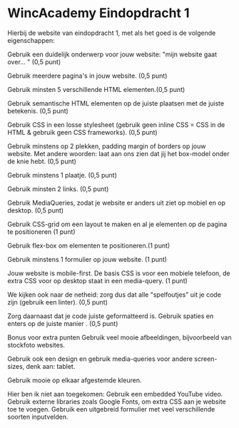 # WincAcademy Eindopdracht 1

Hierbij de website van eindopdracht 1, met als het goed is de volgende eigenschappen:

Gebruik een duidelijk onderwerp voor jouw website: "mijn website gaat over... " (0,5 punt)

Gebruik meerdere pagina's in jouw website. (0,5 punt)

Gebruik minsten 5 verschillende HTML elementen.(0,5 punt)

Gebruik semantische HTML elementen op de juiste plaatsen met de juiste betekenis. (0,5 punt)

Gebruik CSS in een losse stylesheet (gebruik geen inline CSS = CSS in de HTML & gebruik geen CSS frameworks). (0,5 punt)

Gebruik minstens op 2 plekken, padding margin of borders op jouw website. Met andere woorden: laat aan ons zien dat jij het box-model onder de knie hebt. (0,5 punt)

Gebruik minstens 1 plaatje. (0,5 punt)

Gebruik minsten 2 links. (0,5 punt)

Gebruik MediaQueries, zodat je website er anders uit ziet op mobiel en op desktop. (0,5 punt)

Gebruik CSS-grid om een layout te maken en al je elementen op de pagina te positioneren (1 punt)

Gebruik flex-box om elementen te positioneren.(1 punt)

Gebruik minstens 1 formulier op jouw website. (1 punt)

Jouw website is mobile-first. De basis CSS is voor een mobiele telefoon, de extra CSS voor op desktop staat in een media-query. (1 punt)

We kijken ook naar de netheid: zorg dus dat alle "spelfoutjes" uit je code zijn (gebruik een linter). (0,5 punt)

Zorg daarnaast dat je code juiste geformatteerd is. Gebruik spaties en enters op de juiste manier . (0,5 punt)


Bonus voor extra punten
  Gebruik veel mooie afbeeldingen, bijvoorbeeld van stockfoto websites. 
  
  Gebruik ook een design en gebruik media-queries voor andere screen-sizes, denk aan: tablet. 
  
  Gebruik mooie op elkaar afgestemde kleuren.
  
 Hier ben ik niet aan toegekomen:
  Gebruik een embedded YouTube video.
  Gebruik externe libraries zoals Google Fonts, om extra CSS aan je website toe te voegen.
  Gebruik een uitgebreid formulier met veel verschillende soorten inputvelden.
